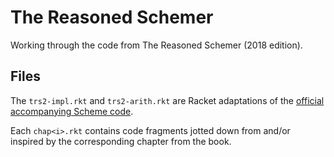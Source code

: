 # The Reasoned Schemer
Working through the code from The Reasoned Schemer (2018 edition).

## Files

The `trs2-impl.rkt` and `trs2-arith.rkt` are Racket adaptations of the [official accompanying Scheme code](https://github.com/TheReasonedSchemer2ndEd/CodeFromTheReasonedSchemer2ndEd).

Each `chap<i>.rkt` contains code fragments jotted down from and/or inspired by the corresponding chapter from the book.

